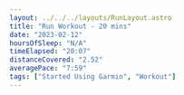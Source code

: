 ```yaml
---
layout: ../../../layouts/RunLayout.astro
title: "Run Workout - 20 mins"
date: "2023-02-12"
hoursOfSleep: "N/A"
timeElapsed: "20:07"
distanceCovered: "2.52"
averagePace: "7:59"
tags: ["Started Using Garmin", "Workout"]
---
```

